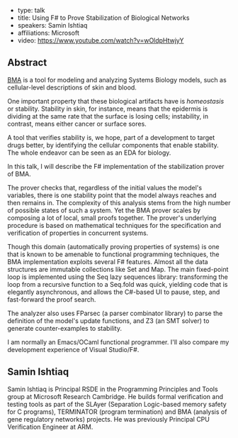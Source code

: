 - type: talk
- title: Using F# to Prove Stabilization of Biological Networks
- speakers: Samin Ishtiaq
- affiliations: Microsoft
- video: https://www.youtube.com/watch?v=wOldpHtwjyY

## Abstract
[BMA](http://biomodelanalyzer.research.microsoft.com) is a tool for
modeling and analyzing Systems Biology models, such as cellular-level
descriptions of skin and blood.

One important property that these biological artifacts have is
*homeostasis* or stability. Stability in skin, for instance, means
that the epidermis is dividing at the same rate that the surface is
losing cells; instability, in contrast, means either cancer or surface
sores.

A tool that verifies stability is, we hope, part of a development to
target drugs better, by identifying the cellular components that 
enable stability. The whole endeavor can be seen as an EDA for biology.

In this talk, I will describe the F# implementation of the
stabilization prover of BMA.

The prover checks that, regardless of the initial values the model's
variables, there is one stability point that the model always reaches
and then remains in. The complexity of this analysis stems from the
high number of possible states of such a system. Yet the BMA prover
scales by composing a lot of local, small proofs together. The
prover's underlying procedure is based on mathematical techniques for
the specification and verification of properties in concurrent
systems.

Though this domain \(automatically proving properties of systems\) is
one that is known to be amenable to functional programming techniques,
the BMA implementation exploits several F# features. Almost all the
data structures are immutable collections like Set and Map. The main
fixed-point loop is implemented using the Seq lazy sequences library:
transforming the loop from a recursive function to a Seq.fold was
quick, yielding code that is elegantly asynchronous, and allows the
C#-based UI to pause, step, and fast-forward the proof search.

The analyzer also uses FParsec \(a parser combinator library\) to parse
the definition of the model's update functions, and Z3 \(an SMT solver\)
to generate counter-examples to stability.

I am normally an Emacs/OCaml functional programmer. I'll also compare
my development experience of Visual Studio/F#.

## Samin Ishtiaq
Samin Ishtiaq is Principal RSDE in the Programming Principles and
Tools group at Microsoft Research Cambridge.  He builds formal
verification and testing tools as part of the SLAyer \(Separation
Logic-based memory safety for C programs\), TERMINATOR \(program
termination\) and BMA \(analysis of gene regulatory networks\) projects.
He was previously Principal CPU Verification Engineer at ARM.
